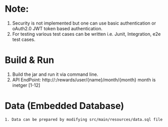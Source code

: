 # Note: 
1. Security is not implemented but one can use basic authentication or oAuth2.0 JWT token based authentication.
2. For testing various test cases can be written i.e. Junit, Integration, e2e test cases.

# Build & Run
1. Build the jar and run it via command line.
2. API EndPoint:
    http://<Host>:<Port>/rewards/user/{name}/month/{month}
    month is inetger [1-12]

# Data (Embedded Database)
    1. Data can be prepared by modifying src/main/resources/data.sql file